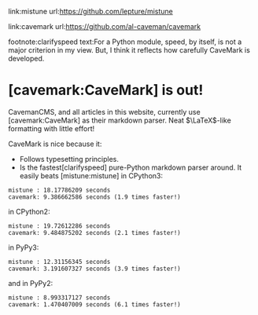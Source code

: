link:mistune
url:https://github.com/lepture/mistune

link:cavemark
url:https://github.com/al-caveman/cavemark

footnote:clarifyspeed
text:For a Python module, speed, by itself, is not a major criterion in my
view.  But, I think it reflects how carefully CaveMark is developed.

# [cavemark:CaveMark] is out!

CavemanCMS, and all articles in this website, currently use [cavemark:CaveMark] as their
markdown parser.  Neat $\LaTeX$-like formatting with little effort!

CaveMark is nice because it:

+ Follows typesetting principles.
+ Is the
fastest[clarifyspeed] pure-Python markdown parser around.  It easily beats
[mistune:mistune] in CPython3:

 ```
mistune : 18.17786209 seconds
cavemark: 9.386662586 seconds (1.9 times faster!)
```

 in CPython2:

 ```
mistune : 19.72612286 seconds
cavemark: 9.484875202 seconds (2.1 times faster!)
```

 in PyPy3:

 ```
mistune : 12.31156345 seconds
cavemark: 3.191607327 seconds (3.9 times faster!)
```

 and in PyPy2:

 ```
mistune : 8.993317127 seconds
cavemark: 1.470407009 seconds (6.1 times faster!)
```

